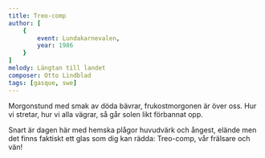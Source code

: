 ```yaml
---
title: Treo-comp
author: [
	{
		event: Lundakarnevalen,
		year: 1986
	}
]
melody: Längtan till landet
composer: Otto Lindblad
tags: [gasque, swe]
---
```


Morgonstund med smak av döda bävrar,
frukostmorgonen är över oss.
Hur vi stretar, hur vi alla vägrar,
så går solen likt förbannat opp.

Snart är dagen här med hemska plågor
huvudvärk och ångest, elände men
det finns faktiskt ett glas som dig kan rädda:
Treo-comp, vår frälsare och vän!
